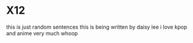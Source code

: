 # X12

this is just random sentences
this is being written by daisy lee
i love kpop and anime very much
whoop 